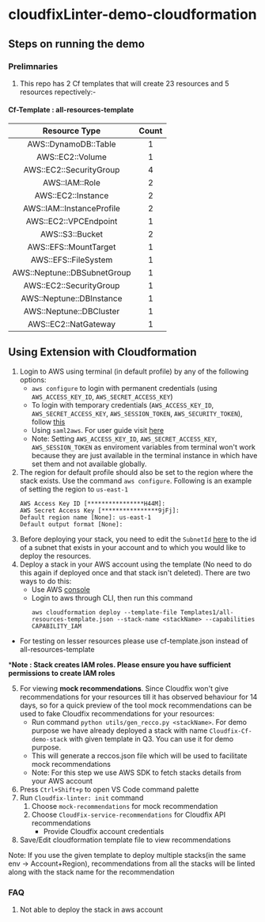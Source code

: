# cloudfixLinter-demo-cloudformation

## Steps on running the demo

### Prelimnaries

1. This repo has 2 Cf templates that  will create 23 resources and 5 resources repectively:-

#### Cf-Template : all-resources-template

| Resource Type   |      Count      |
|:----------:|:-------------:|
| AWS::DynamoDB::Table |  1 |   
| AWS::EC2::Volume     |  1 |
| AWS::EC2::SecurityGroup |  4 |
| AWS::IAM::Role       |  2 |
| AWS::EC2::Instance   |  2 |
| AWS::IAM::InstanceProfile |  2 |
| AWS::EC2::VPCEndpoint|  1 | 
| AWS::S3::Bucket      |  2 |
| AWS::EFS::MountTarget|  1 | 
| AWS::EFS::FileSystem |  1 |
| AWS::Neptune::DBSubnetGroup |  1 |
| AWS::EC2::SecurityGroup  |  1 |
| AWS::Neptune::DBInstance |  1 | 
| AWS::Neptune::DBCluster |  1 |
| AWS::EC2::NatGateway |  1 | 



## Using Extension with Cloudformation
 1. Login to AWS using terminal (in default profile) by any of the following options:
    - `aws configure` to login with permanent credentials (using `AWS_ACCESS_KEY_ID`, `AWS_SECRET_ACCESS_KEY`)
    - To login with temporary credentials (`AWS_ACCESS_KEY_ID`, `AWS_SECRET_ACCESS_KEY`, `AWS_SESSION_TOKEN`, `AWS_SECURITY_TOKEN`), follow [this](https://docs.aws.amazon.com/IAM/latest/UserGuide/id_credentials_temp_use-resources.html#using-temp-creds-sdk-cli)
    - Using `saml2aws`. For user guide visit [here](https://docs.aws.amazon.com/IAM/latest/UserGuide/id_credentials_temp_use-resources.html#using-temp-creds-sdk-cli)
    - Note: Setting `AWS_ACCESS_KEY_ID`, `AWS_SECRET_ACCESS_KEY`, `AWS_SESSION_TOKEN` as enviroment variables from terminal won't work because they are just available in the terminal instance in which have set them and not available globally.
 2. The region for default profile should also be set to the region where the stack exists. Use the command `aws configure`. Following is an example of setting the region to `us-east-1`
      ```
      AWS Access Key ID [****************H44M]: 
      AWS Secret Access Key [****************9jFj]: 
      Default region name [None]: us-east-1
      Default output format [None]:
      ```
 3. Before deploying your stack, you need to edit the `SubnetId` [here](./Templates1/cf-template.json#L22) to the id of a subnet that exists in your account and to which you would like to deploy the resources.
 4. Deploy a stack in your AWS account using the template (No need to do this again if deployed once and that stack isn't deleted). There are two ways to do this:
    - Use AWS [console](https://us-east-1.console.aws.amazon.com/cloudformation/home?region=us-east-1#/stacks)
    - Login to aws through CLI, then run this command
      ```
      aws cloudformation deploy --template-file Templates1/all-resources-template.json --stack-name <stackName> --capabilities CAPABILITY_IAM
      ```
   - For testing on lesser resources please use cf-template.json instead of all-resources-template

 ***Note : Stack creates IAM roles. Please ensure you have sufficient permissions to create IAM roles**
 
 5. For viewing **mock recommendations**. Since Cloudfix won't give recommendations for your resources till it has observed behaviour for 14 days, so for a quick preview of the tool mock recommendations can be used to fake Cloudfix recommendations for your resources:
    - Run command `python utils/gen_recco.py <stackName>`. For demo purpose we have already deployed a stack with name `Cloudfix-Cf-demo-stack` with given template in Q3. You can use it for demo purpose.
    - This will generate a reccos.json file which will be used to facilitate mock recommendations
    - Note: For this step we use AWS SDK to fetch stacks details from your AWS account
 6. Press `Ctrl+Shift+p` to open VS Code command palette
 7. Run `Cloudfix-linter: init` command
    1. Choose `mock-recommendations` for mock recommendation
    2. Choose `CloudFix-service-recommendations` for Cloudfix API recommendations
       - Provide Cloudfix account credentials
 8. Save/Edit cloudformation template file to view recommendations

Note: If you use the given template to deploy multiple stacks(in the same env -> Account+Region), recommendations from all the stacks will be linted along with the stack name for the recommendation


### FAQ

1. Not able to deploy the stack in aws account
